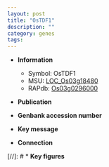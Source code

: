 ```yaml
---
layout: post
title: "OsTDF1"
description: ""
category: genes
tags: 
---
```


* **Information**  
    + Symbol: OsTDF1  
    + MSU: [LOC_Os03g18480](http://rice.uga.edu/cgi-bin/ORF_infopage.cgi?orf=LOC_Os03g18480)  
    + RAPdb: [Os03g0296000](http://rapdb.dna.affrc.go.jp/viewer/gbrowse_details/irgsp1?name=Os03g0296000)  

* **Publication**  

* **Genbank accession number**  

* **Key message**  

* **Connection**  

[//]: # * **Key figures**  


